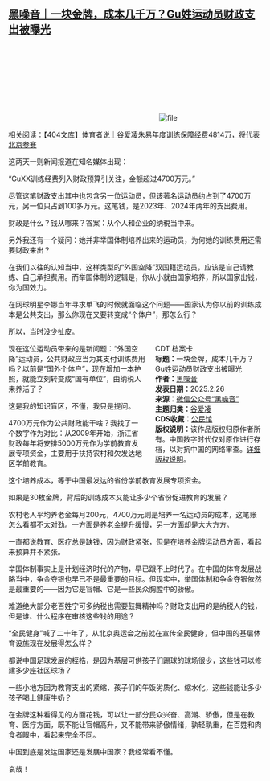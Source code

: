 <!--1740570839000-->
[黑噪音｜一块金牌，成本几千万？Gu姓运动员财政支出被曝光](https://chinadigitaltimes.net/chinese/716117.html)
------

<p><img decoding="async" src="data:image/svg+xml,%3Csvg%20xmlns='http://www.w3.org/2000/svg'%20viewBox='0%200%200%200'%3E%3C/svg%3E" alt="file" data-lazy-src="https://chinadigitaltimes.net/chinese/files/2025/02/image-1740570632289.png"><noscript><img decoding="async" src="https://chinadigitaltimes.net/chinese/files/2025/02/image-1740570632289.png" alt="file"></noscript></p><p>相关阅读：<a href="https://chinadigitaltimes.net/chinese/716079.html" title="【404文库】体育者说｜谷爱凌朱易年度训练保障经费4814万，将代表北京参赛">【404文库】体育者说｜谷爱凌朱易年度训练保障经费4814万，将代表北京参赛</a></p><p>这两天一则新闻报道在知名媒体出现：</p><p>“GuXX训练经费列入财政预算引关注，金额超过4700万元。”</p><p>尽管这笔财政支出其中也包含另一位运动员，但该著名运动员约占到了4700万元，另一位只占到100多万元。这笔钱，是2023年、2024年两年的支出费用。</p><p>财政是什么？钱从哪来？答案：从个人和企业的纳税当中来。</p><p>另外我还有一个疑问：她并非举国体制培养出来的运动员，为何她的训练费用还需要财政来出？</p><p>在我们以往的认知当中，这样类型的“外国空降”双国籍运动员，应该是自己请教练、自己承担费用。而举国体制的逻辑是，你从小就由国家培养，所以国家出钱，你为国效力。</p><p>在网球明星李娜当年寻求单飞的时候就面临这个问题——国家认为你以前的训练成本是公共支出，那么你现在又要转变成“个体户”，那怎么行？</p><p>所以，当时没少扯皮。</p><div style="width:42%;float:right;padding-left:20px"><div class="su-spoiler su-spoiler-style-fancy su-spoiler-icon-chevron-circle" data-scroll-offset="0" data-anchor-in-url="no"><div class="su-spoiler-title" tabindex="0" role="button"><span class="su-spoiler-icon"></span>CDT 档案卡</div><div class="su-spoiler-content su-u-clearfix su-u-trim"><strong>标题：</strong>一块金牌，成本几千万？Gu姓运动员财政支出被曝光<br><strong>作者：</strong><a href="https://chinadigitaltimes.net/space/黑噪音" target="_blank">黑噪音</a><br><strong>发表日期：</strong>2025.2.26<br><strong>来源：</strong><a href="https://web.archive.org/web/*/https://mp.weixin.qq.com/s/YZXV8BqyAVALft0s7koJ-A" target="_blank">微信公众号“黑噪音”</a><br><strong>主题归类：</strong><a href="https://chinadigitaltimes.net/space/谷爱凌" target="_blank">谷爱凌</a><br><strong>CDS收藏：</strong><a href="https://chinadigitaltimes.net/space/%E5%85%AC%E6%B0%91%E9%A6%86" target="_blank" rel="noopener">公民馆</a><br><strong>版权说明：</strong>该作品版权归原作者所有。中国数字时代仅对原作进行存档，以对抗中国的网络审查。<a href="https://chinadigitaltimes.net/chinese/copyright">详细版权说明</a>。</div></div></div><p>现在这位运动员带来的是新问题：“外国空降”运动员，公共财政应当为其支付训练费用吗？以前是“国外个体户”，现在增加一本护照，就能立刻转变成“国有单位”，由纳税人来养活了？</p><p>这是我的知识盲区，不懂，我只是提问。</p><p>4700万元作为公共财政能干啥？我找了一个数字作为对比：从2009年开始，浙江省财政每年将安排5000万元作为学前教育发展专项资金，主要用于扶持农村和欠发达地区学前教育。</p><p>这个培养成本，等于中国最发达的省份学前教育发展专项资金。</p><p>如果是30枚金牌，背后的训练成本又能让多少个省份促进教育的发展？</p><p>农村老人平均养老金每月200元，4700万元则是培养一名运动员的成本，这笔账怎么看都不太对劲。一方面是养老金提升缓慢，另一方面却是大大方方。</p><p>一直都说教育、医疗总是缺钱，因为财政紧张，但是在培养金牌运动员方面，看起来预算并不紧张。</p><p>举国体制事实上是计划经济时代的产物，早已跟不上时代了。在中国的体育发展战略当中，争金夺银也早已不是最重要的目标。但现实中，举国体制和争金夺银依然是最重要的——因为它是官帽、它是一些民众胸膛中的骄傲。</p><p>难道绝大部分老百姓宁可多纳税也需要鼓舞精神吗？财政支出用的是纳税人的钱，但是谁、什么程序在审核这些钱的用途？</p><p>“全民健身”喊了二十年了，从北京奥运会之前就在宣传全民健身，但中国的基层体育设施现在发展得怎么样？</p><p>都说中国足球发展的桎梏，是因为基层可供孩子们踢球的球场很少，这些钱可以修建多少座社区球场？</p><p>一些小地方因为教育支出的紧缩，孩子们的午饭劣质化、缩水化，这些钱能让多少孩子喝上健康牛奶？</p><p>在金牌这种看得见的方面花钱，可以让一部分民众兴奋、高潮、骄傲，但是在教育、医疗方面，既不能让官帽高升，又不能带来骄傲情绪，孰轻孰重，在百姓和肉食者眼中，看起来完全不同。</p><p>中国到底是发达国家还是发展中国家？我经常看不懂。</p><p>哀哉！</p><div class="addtoany_share_save_container addtoany_content addtoany_content_bottom"><div class="a2a_kit a2a_kit_size_32 addtoany_list" data-a2a-url="https://chinadigitaltimes.net/chinese/716117.html" data-a2a-title="黑噪音｜一块金牌，成本几千万？Gu姓运动员财政支出被曝光"><a class="a2a_button_facebook" href="https://www.addtoany.com/add_to/facebook?linkurl=https%3A%2F%2Fchinadigitaltimes.net%2Fchinese%2F716117.html&amp;linkname=%E9%BB%91%E5%99%AA%E9%9F%B3%EF%BD%9C%E4%B8%80%E5%9D%97%E9%87%91%E7%89%8C%EF%BC%8C%E6%88%90%E6%9C%AC%E5%87%A0%E5%8D%83%E4%B8%87%EF%BC%9FGu%E5%A7%93%E8%BF%90%E5%8A%A8%E5%91%98%E8%B4%A2%E6%94%BF%E6%94%AF%E5%87%BA%E8%A2%AB%E6%9B%9D%E5%85%89" title="Facebook" rel="nofollow noopener" target="_blank"></a><a class="a2a_button_twitter" href="https://www.addtoany.com/add_to/twitter?linkurl=https%3A%2F%2Fchinadigitaltimes.net%2Fchinese%2F716117.html&amp;linkname=%E9%BB%91%E5%99%AA%E9%9F%B3%EF%BD%9C%E4%B8%80%E5%9D%97%E9%87%91%E7%89%8C%EF%BC%8C%E6%88%90%E6%9C%AC%E5%87%A0%E5%8D%83%E4%B8%87%EF%BC%9FGu%E5%A7%93%E8%BF%90%E5%8A%A8%E5%91%98%E8%B4%A2%E6%94%BF%E6%94%AF%E5%87%BA%E8%A2%AB%E6%9B%9D%E5%85%89" title="Twitter" rel="nofollow noopener" target="_blank"></a><a class="a2a_button_telegram" href="https://www.addtoany.com/add_to/telegram?linkurl=https%3A%2F%2Fchinadigitaltimes.net%2Fchinese%2F716117.html&amp;linkname=%E9%BB%91%E5%99%AA%E9%9F%B3%EF%BD%9C%E4%B8%80%E5%9D%97%E9%87%91%E7%89%8C%EF%BC%8C%E6%88%90%E6%9C%AC%E5%87%A0%E5%8D%83%E4%B8%87%EF%BC%9FGu%E5%A7%93%E8%BF%90%E5%8A%A8%E5%91%98%E8%B4%A2%E6%94%BF%E6%94%AF%E5%87%BA%E8%A2%AB%E6%9B%9D%E5%85%89" title="Telegram" rel="nofollow noopener" target="_blank"></a><a class="a2a_button_reddit" href="https://www.addtoany.com/add_to/reddit?linkurl=https%3A%2F%2Fchinadigitaltimes.net%2Fchinese%2F716117.html&amp;linkname=%E9%BB%91%E5%99%AA%E9%9F%B3%EF%BD%9C%E4%B8%80%E5%9D%97%E9%87%91%E7%89%8C%EF%BC%8C%E6%88%90%E6%9C%AC%E5%87%A0%E5%8D%83%E4%B8%87%EF%BC%9FGu%E5%A7%93%E8%BF%90%E5%8A%A8%E5%91%98%E8%B4%A2%E6%94%BF%E6%94%AF%E5%87%BA%E8%A2%AB%E6%9B%9D%E5%85%89" title="Reddit" rel="nofollow noopener" target="_blank"></a><a class="a2a_button_whatsapp" href="https://www.addtoany.com/add_to/whatsapp?linkurl=https%3A%2F%2Fchinadigitaltimes.net%2Fchinese%2F716117.html&amp;linkname=%E9%BB%91%E5%99%AA%E9%9F%B3%EF%BD%9C%E4%B8%80%E5%9D%97%E9%87%91%E7%89%8C%EF%BC%8C%E6%88%90%E6%9C%AC%E5%87%A0%E5%8D%83%E4%B8%87%EF%BC%9FGu%E5%A7%93%E8%BF%90%E5%8A%A8%E5%91%98%E8%B4%A2%E6%94%BF%E6%94%AF%E5%87%BA%E8%A2%AB%E6%9B%9D%E5%85%89" title="WhatsApp" rel="nofollow noopener" target="_blank"></a><a class="a2a_button_email" href="https://www.addtoany.com/add_to/email?linkurl=https%3A%2F%2Fchinadigitaltimes.net%2Fchinese%2F716117.html&amp;linkname=%E9%BB%91%E5%99%AA%E9%9F%B3%EF%BD%9C%E4%B8%80%E5%9D%97%E9%87%91%E7%89%8C%EF%BC%8C%E6%88%90%E6%9C%AC%E5%87%A0%E5%8D%83%E4%B8%87%EF%BC%9FGu%E5%A7%93%E8%BF%90%E5%8A%A8%E5%91%98%E8%B4%A2%E6%94%BF%E6%94%AF%E5%87%BA%E8%A2%AB%E6%9B%9D%E5%85%89" title="Email" rel="nofollow noopener" target="_blank"></a><a class="a2a_button_copy_link" href="https://www.addtoany.com/add_to/copy_link?linkurl=https%3A%2F%2Fchinadigitaltimes.net%2Fchinese%2F716117.html&amp;linkname=%E9%BB%91%E5%99%AA%E9%9F%B3%EF%BD%9C%E4%B8%80%E5%9D%97%E9%87%91%E7%89%8C%EF%BC%8C%E6%88%90%E6%9C%AC%E5%87%A0%E5%8D%83%E4%B8%87%EF%BC%9FGu%E5%A7%93%E8%BF%90%E5%8A%A8%E5%91%98%E8%B4%A2%E6%94%BF%E6%94%AF%E5%87%BA%E8%A2%AB%E6%9B%9D%E5%85%89" title="Copy Link" rel="nofollow noopener" target="_blank"></a><a class="a2a_dd addtoany_share_save addtoany_share" href="https://www.addtoany.com/share"></a></div></div>

